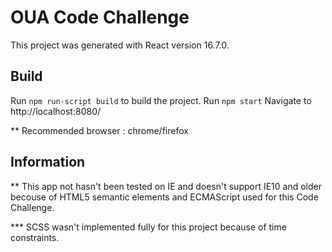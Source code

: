 # OUA Code Challenge

This project was generated with React version 16.7.0.

## Build

Run `npm run-script build` to build the project. 
Run `npm start` 
Navigate to http://localhost:8080/

** Recommended browser : chrome/firefox

## Information 

** This app not hasn't been tested  on IE and doesn't support IE10 and older becouse of HTML5 semantic elements and ECMAScript used     for this Code Challenge. 

*** SCSS wasn't implemented fully for this project because of time constraints.

